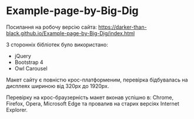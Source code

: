# Example-page-by-Big-Dig
Посилання на робочу версію сайта: https://darker-than-black.github.io/Example-page-by-Big-Dig/index.html

З сторонніх бібліотек було використано:
  - jQuery
  - Bootstrap 4
  - Owl Carousel
  
Макет сайту є повністю крос-платформеним, перевірка бідбувалась на дисплеях шириною від 320px до 1920px.

Перевірку на крос-браузерність макет вконав успішно в: Chrome, Firefox, Opera, Microsoft Edge та провалив на старих версіях  Internet Explorer.
